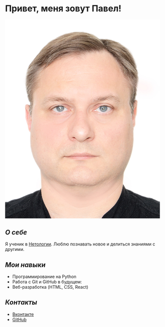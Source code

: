 # **Привет, меня зовут Павел!**

![Тут должно быть моё фото, код верный!](DSC_3333.jpg)

## *О себе*
Я ученик в [Нетологии](https://netology.ru/). Люблю познавать новое и делиться знаниями с другими.

## *Мои навыки*
- Программирование на Python
- Работа с Git и GitHub
в будущем:
- Веб-разработка (HTML, CSS, React)

## *Контакты*
- [Вконтакте](https://vk.com/pahankov)
- [GitHub](https://github.com/pahankov)
